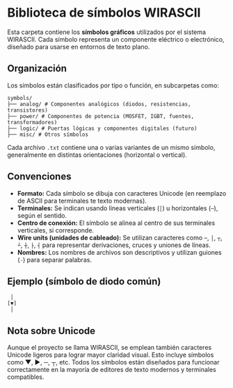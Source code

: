 # Biblioteca de símbolos WIRASCII

Esta carpeta contiene los **símbolos gráficos** utilizados por el sistema WIRASCII. Cada símbolo representa un componente eléctrico o electrónico, diseñado para usarse en entornos de texto plano.

## Organización

Los símbolos están clasificados por tipo o función, en subcarpetas como:

```
symbols/
├── analog/ # Componentes analógicos (diodos, resistencias, transistores)
├── power/ # Componentes de potencia (MOSFET, IGBT, fuentes, transformadores)
├── logic/ # Puertas lógicas y componentes digitales (futuro)
├── misc/ # Otros símbolos
```

Cada archivo `.txt` contiene una o varias variantes de un mismo símbolo, generalmente en distintas orientaciones (horizontal o vertical).

## Convenciones

- **Formato:** Cada símbolo se dibuja con caracteres Unicode (en reemplazo de ASCII para terminales te texto modernas).
- **Terminales:** Se indican usando líneas verticales (`│`) u horizontales (`─`), según el sentido.
- **Centro de conexión:** El símbolo se alinea al centro de sus terminales verticales, si corresponde.
- **Wire units (unidades de cableado):** Se utilizan caracteres como `─`, `│`, `┬`, `┴`, `┼`, `├`, `┤` para representar derivaciones, cruces y uniones de líneas.
- **Nombres:** Los nombres de archivos son descriptivos y utilizan guiones (`-`) para separar palabras.

## Ejemplo (símbolo de diodo común)

```text
 │
[▼]
 │
```
## Nota sobre Unicode

Aunque el proyecto se llama WIRASCII, se emplean también caracteres Unicode ligeros para lograr mayor claridad visual. Esto incluye símbolos como ▼, ▶, ─, ┬, etc. Todos los símbolos están diseñados para funcionar correctamente en la mayoría de editores de texto modernos y terminales compatibles.
